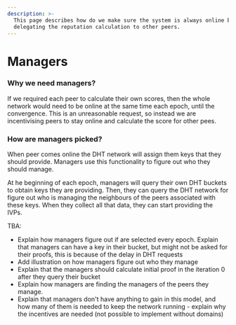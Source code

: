```yaml
---
description: >-
  This page describes how do we make sure the system is always online by
  delegating the reputation calculation to other peers.
---
```


# Managers

### Why we need managers?

If we required each peer to calculate their own scores, then the whole network would need to be online at the same time each epoch, until the convergence. This is an unreasonable request, so instead we are incentivising peers to stay online and calculate the score for other pees.&#x20;

### How are managers picked?

When peer comes online the DHT network will assign them keys that they should provide. Managers use this functionality to figure out who they should manage.

At he beginning of each epoch, managers will query their own DHT buckets to obtain keys they are providing. Then, they can query the DHT network for figure out who is managing the neighbours of the peers associated with these keys. When they collect all that data, they can start providing the IVPs.

TBA:

* Explain how managers figure out if are selected every epoch. Explain that managers can have a key in their bucket, but might not be asked for their proofs, this is because of the delay in DHT requests
* Add illustration on how managers figure out who they manage
* Explain that the managers should calculate initial proof in the iteration 0 after they query their bucket
* Explain how managers are finding the managers of the peers they manage.
* Explain that managers don't have anything to gain in this model, and how many of them is needed to keep the network running - explain why the incentives are needed (not possible to implement without domains)
